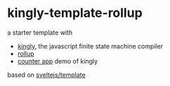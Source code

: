 # kingly-template-rollup

a starter template with

* [kingly](https://github.com/brucou/kingly), the javascript finite state machine compiler
* [rollup](https://github.com/rollup/rollup)
* [counter app](https://brucou.github.io/documentation/v1/tutorials/counter-application.html) demo of kingly

based on [sveltejs/template](https://github.com/sveltejs/template)
